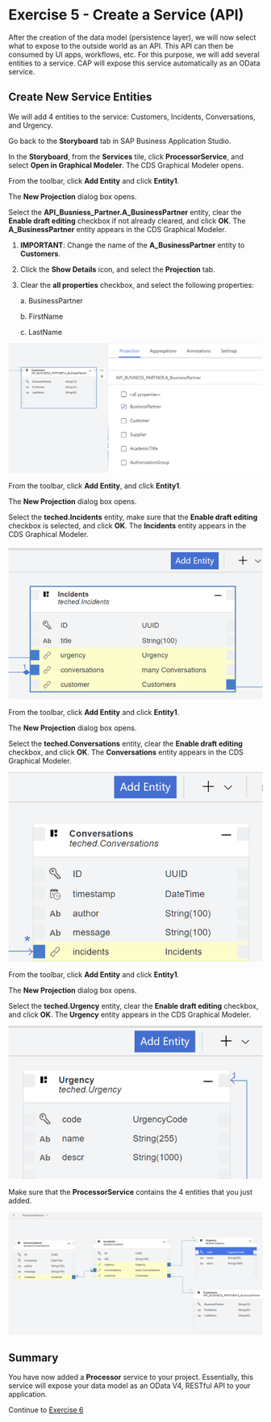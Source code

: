 # Exercise 5 - Create a Service (API)

After the creation of the data model (persistence layer), we will now select what to expose to the outside world as an API. This API can then be consumed by UI apps, workflows, etc. For this purpose, we will add several entities to a service. CAP will expose this service automatically as an OData service.

## Create New Service Entities

We will add 4 entities to the service: Customers, Incidents, Conversations, and Urgency.

Go back to the **Storyboard** tab in SAP Business Application Studio.

In the **Storyboard**, from the **Services** tile, click **ProcessorService**, and select **Open in Graphical Modeler**.
The CDS Graphical Modeler opens.

From the toolbar, click **Add Entity** and click **Entity1**.

The **New Projection** dialog box opens.

Select the **API_Busniess_Partner.A_BusinessPartner** entity, clear the **Enable draft editing** checkbox if not already cleared, and click **OK**.
The **A_BusinessPartner** entity appears in the CDS Graphical Modeler.

1. **IMPORTANT**: Change the name of the **A_BusinessPartner** entity to **Customers**.
2. Click the **Show Details** icon, and select the **Projection** tab.
3. Clear the **all properties** checkbox, and select the following properties:
   
   a. BusinessPartner
    
   b. FirstName
   
   c. LastName

 ![](/exercises/Ex5/images/customersprojection.png)  

From the toolbar, click **Add Entity**, and click **Entity1**.

The **New Projection** dialog box opens.

Select the **teched.Incidents** entity, make sure that the **Enable draft editing** checkbox is selected, and click **OK**.
The **Incidents** entity appears in the CDS Graphical Modeler.

![](/exercises/Ex5/images/incidentsprojection.png)

From the toolbar, click **Add Entity** and click **Entity1**.

The **New Projection** dialog box opens.

Select the **teched.Conversations** entity, clear the **Enable draft editing** checkbox, and click **OK**.
The **Conversations** entity appears in the CDS Graphical Modeler.

![](/exercises/Ex5/images/conversationsprojections.png)

From the toolbar, click **Add Entity** and click **Entity1**.

The **New Projection** dialog box opens.

Select the **teched.Urgency** entity, clear the **Enable draft editing** checkbox, and click **OK**.
The **Urgency** entity appears in the CDS Graphical Modeler.

![](/exercises/Ex5/images/urgencyprojection.png)
 
Make sure that the **ProcessorService** contains the 4 entities that you just added.

 ![](/exercises/Ex5/images/processorservice.png)  

## Summary
You have now added a **Processor** service to your project. Essentially, this service will expose your data model as an OData V4, RESTful API to your application.

Continue to [Exercise 6](../Ex6/README.md)
